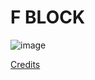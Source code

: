 # F BLOCK

![image](https://github.com/rohankishore/Plotium/assets/109947257/4dfe4cd1-d3de-4306-a5f4-f1dfea3490aa)

[Credits](https://cdn1.byjus.com/wp-content/uploads/2023/01/F-Block-Elements.png)
